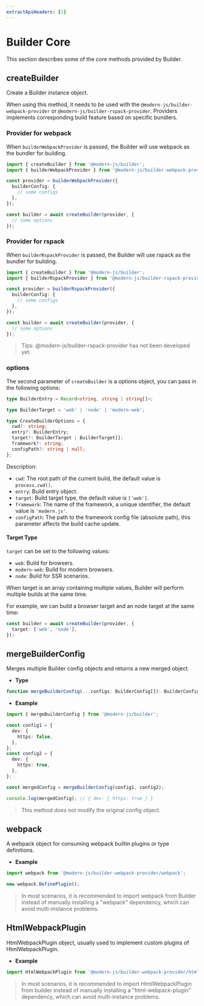 ```yaml
---
extractApiHeaders: [2]
---
```


# Builder Core

This section describes some of the core methods provided by Builder.

## createBuilder

Create a Builder instance object.

When using this method, it needs to be used with the `@modern-js/builder-webpack-provider` or `@modern-js/builder-rspack-provider`. Providers implements corresponding build feature based on specific bundlers.

### Provider for webpack

When `builderWebpackProvider` is passed, the Builder will use webpack as the bundler for building.

```ts
import { createBuilder } from '@modern-js/builder';
import { builderWebpackProvider } from '@modern-js/builder-webpack-provider';

const provider = builderWebpackProvider({
  builderConfig: {
    // some configs
  },
});

const builder = await createBuilder(provider, {
  // some options
});
```

### Provider for rspack

When `builderRspackProvider` is passed, the Builder will use rspack as the bundler for building.

```ts
import { createBuilder } from '@modern-js/builder';
import { builderRspackProvider } from '@modern-js/builder-rspack-provider';

const provider = builderRspackProvider({
  builderConfig: {
    // some configs
  },
});

const builder = await createBuilder(provider, {
  // some options
});
```

> Tips: @modern-js/builder-rspack-provider has not been developed yet.

### options

The second parameter of `createBuilder` is a options object, you can pass in the following options:

```ts
type BuilderEntry = Record<string, string | string[]>;

type BuilderTarget = 'web' | 'node' | 'modern-web';

type CreateBuilderOptions = {
  cwd?: string;
  entry?: BuilderEntry;
  target?: BuilderTarget | BuilderTarget[];
  framework?: string;
  configPath?: string | null;
};
```

Description:

- `cwd`: The root path of the current build, the default value is `process.cwd()`.
- `entry`: Build entry object.
- `target`: Build target type, the default value is `['web']`.
- `framework`: The name of the framework, a unique identifier, the default value is `'modern.js'`.
- `configPath`: The path to the framework config file (absolute path), this parameter affects the build cache update.

#### Target Type

`target` can be set to the following values:

- `web`: Build for browsers.
- `modern-web`: Build for modern browsers.
- `node`: Build for SSR scenarios.

When target is an array containing multiple values, Builder will perform multiple builds at the same time.

For example, we can build a browser target and an node target at the same time:

```ts
const builder = await createBuilder(provider, {
  target: ['web', 'node'],
});
```

## mergeBuilderConfig

Merges multiple Builder config objects and returns a new merged object.

- **Type**

```ts
function mergeBuilderConfig(...configs: BuilderConfig[]): BuilderConfig;
```

- **Example**

```ts
import { mergeBuilderConfig } from '@modern-js/builder';

const config1 = {
  dev: {
    https: false,
  },
};
const config2 = {
  dev: {
    https: true,
  },
};

const mergedConfig = mergeBuilderConfig(config1, config2);

console.log(mergedConfig); // { dev: { https: true } }
```

> This method does not modify the original config object.

## webpack

A webpack object for consuming webpack builtin plugins or type definitions.

- **Example**

```ts
import webpack from '@modern-js/builder-webpack-provider/webpack';

new webpack.DefinePlugin();
```

> In most scenarios, it is recommended to import webpack from Builder instead of manually installing a "webpack" dependency, which can avoid multi-instance problems.

## HtmlWebpackPlugin

HtmlWebpackPlugin object, usually used to implement custom plugins of HtmlWebpackPlugin.

- **Example**

```ts
import HtmlWebpackPlugin from '@modern-js/builder-webpack-provider/html-webpack-plugin';
```

> In most scenarios, it is recommended to import HtmlWebpackPlugin from builder instead of manually installing a "html-webpack-plugin" dependency, which can avoid multi-instance problems.
